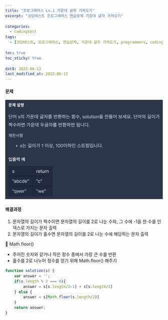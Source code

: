 ```yaml
---
title: "프로그래머스 Lv.1 가운데 글자 가져오기"
excerpt: "코딩테스트 프로그래머스 연습문제 가운데 글자 가져오기"

categories:
  - codingtest
tags:
  - [코딩테스트, 프로그래머스, 연습문제, 가운데 글자 가져오기, programmers, codingtest, 코딩테스트 연습]

toc: true
toc_sticky: true
 
dat8: 2022-06-13
last_modified_at: 2022-06-13
---
```


#### 문제
![32](/assets/images/32.png)

#### 해결과정
1. 문자열의 길이가 짝수이면 문자열의 길이를 2로 나눈 수와, 그 수에 -1을 한 수를 인덱스로 가지는 문자 출력
2. 문자열의 길이가 홀수면 문자열의 길이를 2로 나눈 수에 해당하는 문자 출력

:pushpin: Math.floor() 
* 주어진 숫자와 같거나 작은 정수 중에서 가장 큰 수를 반환
* 홀수를 2로 나누어 정수를 얻기 위해 Math.floor() 해주기

```javascript
function solution(s) {
    var answer = '';
    if(s.length % 2 === 0){
        answer = s[s.length/2-1] + s[s.length/2]
    } else {
        answer = s[Math.floor(s.length/2)]
    }
    return answer;
}
```